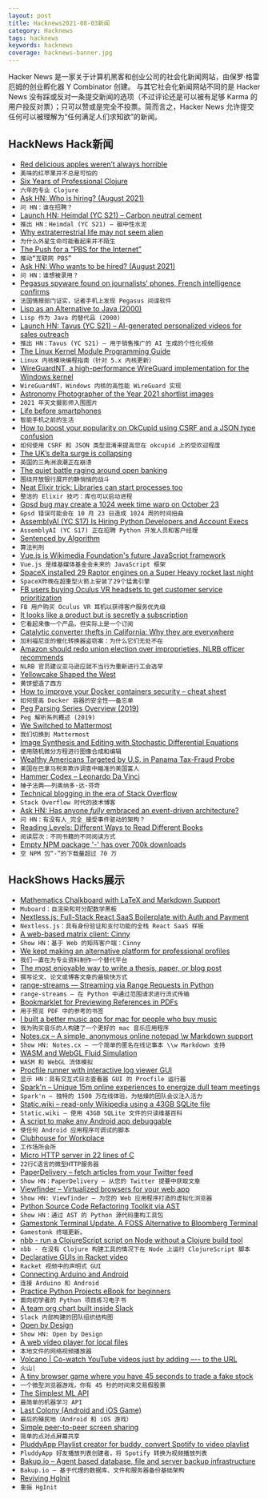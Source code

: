 ```yaml
---
layout: post
title: Hacknews2021-08-03新闻
category: Hacknews
tags: hacknews
keywords: hacknews
coverage: hacknews-banner.jpg
---
```


Hacker News 是一家关于计算机黑客和创业公司的社会化新闻网站，由保罗·格雷厄姆的创业孵化器 Y Combinator 创建。
与其它社会化新闻网站不同的是 Hacker News 没有踩或反对一条提交新闻的选项（不过评论还是可以被有足够 Karma 的用户投反对票）；只可以赞或是完全不投票。简而言之，Hacker News 允许提交任何可以被理解为“任何满足人们求知欲”的新闻。

## HackNews Hack新闻


- [Red delicious apples weren’t always horrible](https://newengland.com/today/food/red-delicious-apple/)
- `美味的红苹果并不总是可怕的`
- [Six Years of Professional Clojure](https://engineering.nanit.com/6-years-of-professional-clojure-2b61cb6c1983)
- `六年的专业 Clojure`
- [Ask HN: Who is hiring? (August 2021)](item?id=28037366)
- `问 HN：谁在招聘？ `
- [Launch HN: Heimdal (YC S21) – Carbon neutral cement](item?id=28036927)
- `推出 HN：Heimdal (YC S21) – 碳中性水泥`
- [Why extraterrestrial life may not seem alien](https://www.quantamagazine.org/arik-kershenbaum-on-why-alien-life-may-be-like-life-on-earth-20210318/)
- `为什么外星生命可能看起来并不陌生`
- [The Push for a “PBS for the Internet”](https://www.axios.com/pbs-internet-online-information-nonprofit-e9a78344-ae58-4214-9cb6-974ab9576cb1.html)
- `推动“互联网 PBS”`
- [Ask HN: Who wants to be hired? (August 2021)](item?id=28037364)
- `问 HN：谁想被录用？ `
- [Pegasus spyware found on journalists’ phones, French intelligence confirms](https://www.theguardian.com/news/2021/aug/02/pegasus-spyware-found-on-journalists-phones-french-intelligence-confirms)
- `法国情报部门证实，记者手机上发现 Pegasus 间谍软件`
- [Lisp as an Alternative to Java (2000)](http://www.norvig.com/java-lisp.html)
- `Lisp 作为 Java 的替代品 (2000)`
- [Launch HN: Tavus (YC S21) – AI-generated personalized videos for sales outreach](item?id=28037322)
- `推出 HN：Tavus (YC S21) – 用于销售推广的 AI 生成的个性化视频`
- [The Linux Kernel Module Programming Guide](https://github.com/sysprog21/lkmpg/)
- `Linux 内核模块编程指南（针对 5.x 内核更新）`
- [WireGuardNT, a high-performance WireGuard implementation for the Windows kernel](https://lists.zx2c4.com/pipermail/wireguard/2021-August/006887.html)
- `WireGuardNT，Windows 内核的高性能 WireGuard 实现`
- [Astronomy Photographer of the Year 2021 shortlist images](https://www.rmg.co.uk/national-maritime-museum/astronomy-photographer-year-2021-shortlist-images)
- `2021 年天文摄影师入围图片`
- [Life before smartphones](https://mattruby.substack.com/p/the-most-unbelievable-things-about)
- `智能手机之前的生活`
- [How to boost your popularity on OkCupid using CSRF and a JSON type confusion](https://blog.azuki.vip/csrf/)
- `如何使用 CSRF 和 JSON 类型混淆来提高您在 okcupid 上的受欢迎程度`
- [The UK’s delta surge is collapsing](https://nymag.com/intelligencer/2021/08/the-u-k-s-delta-surge-is-collapsing-will-ours.html)
- `英国的三角洲浪潮正在崩溃`
- [The quiet battle raging around open banking](https://sifted.eu/articles/open-banking-finance-battle/)
- `围绕开放银行展开的静悄悄的战斗`
- [Neat Elixir trick: Libraries can start processes too](https://mattmower.com/2021/08/01/libraries-can-start-processes-too/)
- `整洁的 Elixir 技巧：库也可以启动进程`
- [Gpsd bug may create a 1024 week time warp on October 23](https://gitlab.com/gpsd/gpsd/-/issues/144)
- `Gpsd 错误可能会在 10 月 23 日造成 1024 周的时间扭曲`
- [AssemblyAI (YC S17) Is Hiring Python Developers and Account Execs](https://apply.workable.com/assemblyai/)
- `AssemblyAI (YC S17) 正在招聘 Python 开发人员和客户经理`
- [Sentenced by Algorithm](https://www.nybooks.com/articles/2021/06/10/prison-terms-sentenced-by-algorithm/)
- `算法判刑`
- [Vue.js is Wikimedia Foundation's future JavaScript framework](https://lists.wikimedia.org/hyperkitty/list/wikitech-l@lists.wikimedia.org/thread/SOZREBYR36PUNFZXMIUBVAIOQI4N7PDU/)
- `Vue.js 是维基媒体基金会未来的 JavaScript 框架`
- [SpaceX installed 29 Raptor engines on a Super Heavy rocket last night](https://arstechnica.com/science/2021/08/spacex-installed-29-raptor-engines-on-a-super-heavy-rocket-last-night/)
- `SpaceX昨晚在超重型火箭上安装了29个猛禽引擎`
- [FB users buying Oculus VR headsets to get customer service prioritization](https://www.npr.org/2021/08/02/1023801277/your-facebook-account-was-hacked-getting-help-may-take-weeks-or-299)
- `FB 用户购买 Oculus VR 耳机以获得客户服务优先级`
- [It looks like a product but is secretly a subscription](https://calpaterson.com/printers.html)
- `它看起来像一个产品，但实际上是一个订阅`
- [Catalytic converter thefts in California: Why they are everywhere](https://www.latimes.com/california/newsletter/2021-08-02/catalytic-converter-theft-essential-california)
- `加利福尼亚的催化转换器盗窃案：为什么它们无处不在`
- [Amazon should redo union election over improprieties, NLRB officer recommends](https://www.bloomberg.com/news/articles/2021-08-02/amazon-union-election-should-be-re-run-labor-official-says)
- `NLRB 官员建议亚马逊应就不当行为重新进行工会选举`
- [Yellowcake Shaped the West](https://www.hcn.org/articles/books-mining-how-yellowcake-shaped-the-west)
- `黄饼塑造了西方`
- [How to improve your Docker containers security – cheat sheet](https://blog.gitguardian.com/how-to-improve-your-docker-containers-security-cheat-sheet/)
- `如何提高 Docker 容器的安全性——备忘单`
- [Peg Parsing Series Overview (2019)](https://medium.com/@gvanrossum_83706/peg-parsing-series-de5d41b2ed60)
- `Peg 解析系列概述 (2019)`
- [We Switched to Mattermost](https://netfoundry.io/why-we-switched-to-mattermost/)
- `我们切换到 Mattermost`
- [Image Synthesis and Editing with Stochastic Differential Equations](https://arxiv.org/abs/2108.01073)
- `使用随机微分方程进行图像合成和编辑`
- [Wealthy Americans Targeted by U.S. in Panama Tax-Fraud Probe](https://bermudapost.com/wealthy-americans-targeted-by-u-s-in-panama-tax-fraud-probe)
- `美国在巴拿马税务欺诈调查中瞄准的美国富人`
- [Hammer Codex – Leonardo Da Vinci](https://hammercodex.com/)
- `锤子法典——列奥纳多·达·芬奇`
- [Technical blogging in the era of Stack Overflow](https://ognjen.io/technical-blogging-in-time-of-stack-overflow/)
- `Stack Overflow 时代的技术博客`
- [Ask HN: Has anyone _fully_ embraced an event-driven architecture?](item?id=28034882)
- `问 HN：有没有人_完全_接受事件驱动的架构？`
- [Reading Levels: Different Ways to Read Different Books](https://www.thecuriousreader.in/features/reading-levels/)
- `阅读层次：不同书籍的不同阅读方式`
- [Empty NPM package '-' has over 700k downloads](https://www.bleepingcomputer.com/news/software/empty-npm-package-has-over-700-000-downloads-heres-why/)
- `空 NPM 包“-”的下载量超过 70 万`


## HackShows Hacks展示

- [ Mathematics Chalkboard with LaTeX and Markdown Support](https://github.com/susam/muboard)
- `Muboard：自渲染和可分配数学黑板`
- [ Nextless.js: Full-Stack React SaaS Boilerplate with Auth and Payment](https://nextlessjs.com)
- `Nextless.js：具有身份验证和支付功能的全栈 React SaaS 样板`
- [ A web-based matrix client: Cinny](https://github.com/ajbura/cinny/releases/tag/v1.0.0)
- `Show HN：基于 Web 的矩阵客户端：Cinny`
- [ We kept making an alternative platform for professional profiles](https://read.cv/cv/B3N1GcOjWapaIZy8pNkV)
- `我们一直在为专业资料制作一个替代平台`
- [ The most enjoyable way to write a thesis, paper, or blog post](https://www.monsterwriter.app/)
- `撰写论文、论文或博客文章的最愉快方式`
- [ range-streams — Streaming via Range Requests in Python](https://github.com/lmmx/range-streams)
- `range-streams — 在 Python 中通过范围请求进行流式传输`
- [ Bookmarklet for Previewing References in PDFs](https://github.com/belinghy/PDFRefPreview)
- `用于预览 PDF 中的参考的书签`
- [ I built a better music app for mac for people who buy music](https://brushedtype.co/doppler/)
- `我为购买音乐的人构建了一个更好的 mac 音乐应用程序`
- [ Notes.cx – A simple, anonymous online notepad \w Markdown support](https://notes.cx/)
- `Show HN: Notes.cx – 一个简单的匿名在线记事本 \\w Markdown 支持`
- [ WASM and WebGL Fluid Simulation](https://birchlabs.co.uk/liquidfun-wasm/)
- `WASM 和 WebGL 流体模拟`
- [ Procfile runner with interactive log viewer GUI](https://exo.deref.io/)
- `显示 HN：具有交互式日志查看器 GUI 的 Procfile 运行器`
- [ Spark'n – Unique 15m online experiences to energize dull team meetings](https://sparkn.ai)
- `Spark'n – 独特的 1500 万在线体验，为枯燥的团队会议注入活力`
- [ Static.wiki – read-only Wikipedia using a 43GB SQLite file](http://static.wiki/)
- `Static.wiki – 使用 43GB SQLite 文件的只读维基百科`
- [ A script to make any Android app debuggable](https://github.com/julKali/makeDebuggable)
- `使任何 Android 应用程序可调试的脚本`
- [ Clubhouse for Workplace](https://www.brewbreak.chat/)
- `工作场所会所`
- [ Micro HTTP server in 22 lines of C](https://twitter.com/ilyakurdyukov/status/1421349901720510465)
- `22行C语言的微型HTTP服务器`
- [ PaperDelivery – fetch articles from your Twitter feed](https://paperdelivery.co/)
- `Show HN：PaperDelivery – 从您的 Twitter 提要中获取文章`
- [ Viewfinder – Virtualized browsers for your web app](https://github.com/i5ik/ViewFinder)
- `Show HN: Viewfinder – 为您的 Web 应用程序打造的虚拟化浏览器`
- [ Python Source Code Refactoring Toolkit via AST](https://github.com/isidentical/refactor)
- `Show HN：通过 AST 的 Python 源代码重构工具包`
- [ Gamestonk Terminal Update. A FOSS Alternative to Bloomberg Terminal](item?id=28026443)
- `Gamestonk 终端更新。`
- [ nbb - run a ClojureScript script on Node without a Clojure build tool](https://github.com/borkdude/nbb)
- `nbb - 在没有 Clojure 构建工具的情况下在 Node 上运行 ClojureScript 脚本`
- [ Declarative GUIs in Racket video](https://www.youtube.com/watch?v=AXJ9tTVGDwU)
- `Racket 视频中的声明式 GUI`
- [ Connecting Arduino and Android](https://github.com/targist/ardui)
- `连接 Arduino 和 Android`
- [ Practice Python Projects eBook for beginners](https://learnbyexample.github.io/practice_python_projects/preface.html)
- `面向初学者的 Python 项目练习电子书`
- [ A team org chart built inside Slack](https://www.ochart.co/)
- `Slack 内部构建的团队组织结构图`
- [ Open by Design](https://openby.design/?0)
- `Show HN: Open by Design`
- [ A web video player for local files](https://webvideoplayer.org/)
- `本地文件的网络视频播放器`
- [ Volcano | Co-watch YouTube videos just by adding –-- to the URL](item?id=28039474)
- `火山|`
- [ A tiny browser game where you have 45 seconds to trade a fake stock](https://paper-trader.davjhan.com)
- `一个微型浏览器游戏，你有 45 秒的时间来交易假股票`
- [ The Simplest ML API](https://doc.clickup.com/d/27gfr-343/show-hn)
- `最简单的机器学习 API`
- [ Last Colony (Android and iOS Game)](https://www.scrim.tv/)
- `最后的殖民地（Android 和 iOS 游戏）`
- [ Simple peer-to-peer screen sharing](https://github.com/screensy/screensy/)
- `简单的点对点屏幕共享`
- [ PluddyApp Playlist creator for buddy, convert Spotify to video playlist](https://pluddyapp.com)
- `PluddyApp 好友播放列表创建者，将 Spotify 转换为视频播放列表`
- [ Bakup.io – Agent based database, file and server backup infrastructure](https://bakup.io/)
- `Bakup.io – 基于代理的数据库、文件和服务器备份基础架构`
- [ Reviving HgInit](https://hginit.github.io/index.html)
- `重振 HgInit`

